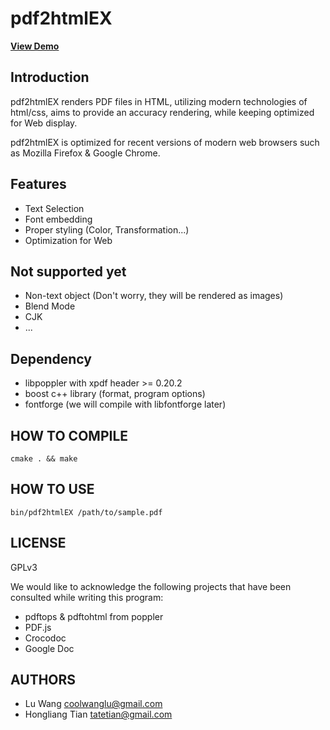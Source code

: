 pdf2html**EX**
=============================


[**View Demo**](http://coolwanglu.github.com/pdf2htmlEX/demo/demo.html)

Introduction
-----------------------------
pdf2htmlEX renders PDF files in HTML, utilizing modern technologies of html/css, aims to provide an accuracy rendering, 
while keeping optimized for Web display.

pdf2htmlEX is optimized for recent versions of modern web browsers such as Mozilla Firefox & Google Chrome.

Features
----------------------------
* Text Selection
* Font embedding
* Proper styling (Color, Transformation...)
* Optimization for Web 

Not supported yet
----------------------------
* Non-text object (Don't worry, they will be rendered as images)
* Blend Mode
* CJK
* ...

Dependency
----------------------------
* libpoppler with xpdf header >= 0.20.2
* boost c++ library (format, program options)
* fontforge (we will compile with libfontforge later)

HOW TO COMPILE
----------------------------
    cmake . && make

HOW TO USE
----------------------------
    bin/pdf2htmlEX /path/to/sample.pdf


LICENSE
----------------------------
GPLv3


We would like to acknowledge the following projects that have been consulted while writing this program:
* pdftops & pdftohtml from poppler 
* PDF.js
* Crocodoc
* Google Doc

AUTHORS
----------------------------
* Lu Wang <coolwanglu@gmail.com>
* Hongliang Tian <tatetian@gmail.com>

